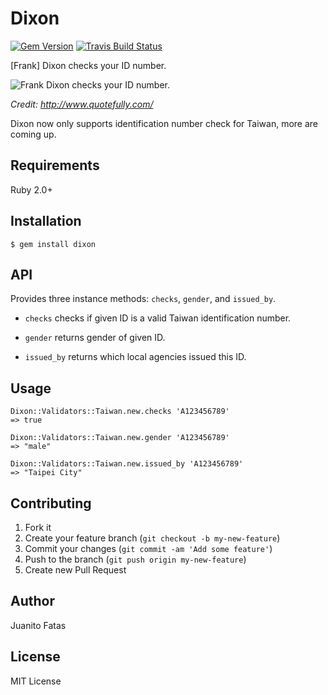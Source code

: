 # Dixon

[![Gem Version](https://badge.fury.io/rb/dixon.png)](http://badge.fury.io/rb/dixon)
[![Travis Build Status](https://api.travis-ci.org/JuanitoFatas/dixon.png)](https://travis-ci.org/JuanitoFatas/dixon)

[Frank] Dixon checks your ID number.

![Frank Dixon checks your ID number.](https://dl.dropboxusercontent.com/u/4708852/img/jZiiuPkCYYnRWQCzCjzLrg-frank-dixon.jpeg)

*Credit: http://www.quotefully.com/*

Dixon now only supports identification number check for Taiwan, more are coming up.

## Requirements

Ruby 2.0+

## Installation

    $ gem install dixon

## API

Provides three instance methods: `checks`, `gender`, and `issued_by`.

* `checks` checks if given ID is a valid Taiwan identification number.

* `gender` returns gender of given ID.

* `issued_by` returns which local agencies issued this ID.

## Usage

    Dixon::Validators::Taiwan.new.checks 'A123456789'
    => true

    Dixon::Validators::Taiwan.new.gender 'A123456789'
    => "male"

    Dixon::Validators::Taiwan.new.issued_by 'A123456789'
    => "Taipei City"

## Contributing

1. Fork it
2. Create your feature branch (`git checkout -b my-new-feature`)
3. Commit your changes (`git commit -am 'Add some feature'`)
4. Push to the branch (`git push origin my-new-feature`)
5. Create new Pull Request

## Author

Juanito Fatas

## License

MIT License